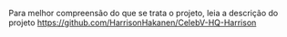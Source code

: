 Para melhor compreensão do que se trata o projeto, leia a descrição do projeto https://github.com/HarrisonHakanen/CelebV-HQ-Harrison

